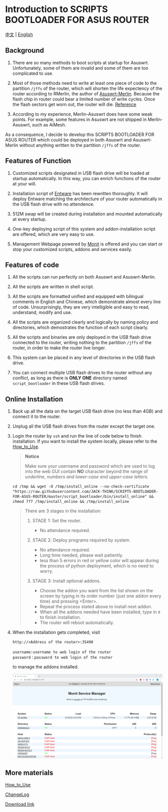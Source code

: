 # Introduction to SCRIPTS BOOTLOADER FOR ASUS ROUTER

[中文](./README.md) | [English](./README_en-US.md)

## Background

1. There are so many methods to boot scripts at startup for Asuswrt. Unfortunately, some of them are invalid and some of them are too complicated to use.

2. Most of those methods need to write at least one piece of code to the partition `/jffs` of the router, which will shorten the life expectency of the router according to RMerlin, the author of [Asuswrt-Merlin](https://www.asuswrt-merlin.net/). Because the flash chip in router could bear a limited number of write cycles. Once the flash sectors get worn out, the router will die. [Reference](https://github.com/RMerl/asuswrt-merlin/wiki/JFFS)

3. According to my experience, Merlin-Asuswrt does have some weak points. For example, some features in Asuswrt are not shipped in Merlin-Asuswrt, such as AiMesh.

As a consequence, I decide to develop this SCRIPTS BOOTLOADER FOR ASUS ROUTER which could be deployed in both Asuswrt and Asuswrt-Merlin without anything written to the partition `/jffs` of the router.

## Features of Function

1. Customized scripts designated in USB flash drive will be loaded at startup automatically. In this way, you can enrich functions of the router at your will.

2. Installation script of [Entware](https://entware.net/) has been rewritten thoroughly. It will deploy Entware matching the architecture of your router automatically in the USB flash drive with no attendence.

3. 512M swap will be created during installation and mounted automatically at every startup.

4. One-key deploying script of this system and addon-installation script are offered, which are very easy to use.

5. Management Webpage powered by [Monit](https://mmonit.com/monit/) is offered and you can start or stop your customized scripts, addons and services easily.

## Features of code

1. All the scripts can run perfectly on both Asuswrt and Asuswrt-Merlin.

2. All the scripts are written in shell script.

3. All the scripts are formatted unified and equipped with bilingual comments in English and Chinese, which demonstrate almost every line of code. Unsurprisingly, they are very intelligible and easy to read, understand, modify and use.

4. All the scripts are organized clearly and logically by naming policy and directories, which demostrates the function of each script clearly.

5. All the scripts and binaries are only deployed in the USB flash drive connected to the router, writing nothing to the partition `/jffs` of the router, in order to make the router live longer.

6. This system can be placed in any level of directories in the USB flash drive.

7. You can connect multiple USB flash drives to the router without any conflict, as long as there is **ONLY ONE** directory named `script_bootloader` in these USB flash drives.

## Online Installation

1. Back up all the data on the target USB flash drive (no less than 4GB) and connect it to the router.

2. Unplug all the USB flash drives from the router except the target one.

3. Login the router by `ssh` and run the line of code below to finish installation. If you want to install the system locally, please refer to the [How_to_Use](./How_to_Use_en-US.md).

   > **Notice**
   > 
   > Make sure your username and password which are used to log into the web GUI contain **NO** character beyond the range of *underline, numbers and lower-case and upper-case letters*.

   ```shell
   cd /tmp && wget -O /tmp/install_online --no-check-certificate "https://raw.githubusercontent.com/JACK-THINK/SCRIPTS-BOOTLOADER-FOR-ASUS-ROUTER/master/script_bootloader/bin/install_online" && chmod 777 /tmp/install_online && /tmp/install_online
   ```

   > There are 3 stages in the installation:
   >
   > 1. STAGE 1: Set the router.
   >    - No attendance required.
   >
   > 2. STAGE 2: Deploy programs required by system.
   >    - No attendance required.
   >    - Long time needed, please wait patiently.
   >    - less than 5 errors in red or yellow color will appear during the process of python deployment, which is no need to worry.
   >
   > 3. STAGE 3: Install optional addons.
   >    - Choose the addon you want from the list shown on the screen by typing in its order number (just one addon every time) and pressing \<Enter\>.
   >    - Repeat the process stated above to install next addon.
   >    - When all the addons needed have been installed, type in `0` to finish installation.
   >    - The router will reboot automatically.

4. When the installation gets completed, visit

   ```
   http://<Address of the router>:35490

   username:username to web login of the router
   password：password to web login of the router
   ```

   to manage the addons installed.

   ![monit_in_use.png](./Documents_Assets/monit/web/monit_in_use.jpg)

## More materials

[How_to_Use](./How_to_Use_en-US.md)

[ChangeLog](./ChangeLog_en-US.md)

[Download link](https://github.com/JACK-THINK/SCRIPTS-BOOTLOADER-FOR-ASUS-ROUTER/releases)